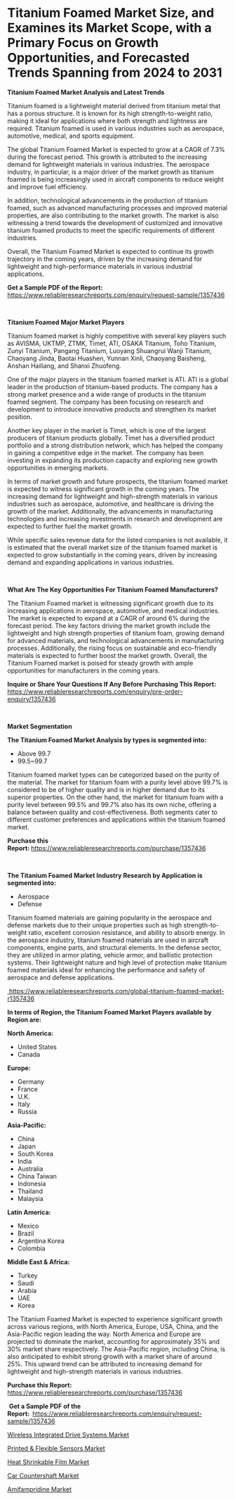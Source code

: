 <p><h1>Titanium Foamed Market Size, and Examines its Market Scope, with a Primary Focus on Growth Opportunities, and Forecasted Trends Spanning from 2024 to 2031</h1></p><p><strong>Titanium Foamed Market Analysis and Latest Trends</strong></p>
<p><p>Titanium foamed is a lightweight material derived from titanium metal that has a porous structure. It is known for its high strength-to-weight ratio, making it ideal for applications where both strength and lightness are required. Titanium foamed is used in various industries such as aerospace, automotive, medical, and sports equipment.</p><p>The global Titanium Foamed Market is expected to grow at a CAGR of 7.3% during the forecast period. This growth is attributed to the increasing demand for lightweight materials in various industries. The aerospace industry, in particular, is a major driver of the market growth as titanium foamed is being increasingly used in aircraft components to reduce weight and improve fuel efficiency.</p><p>In addition, technological advancements in the production of titanium foamed, such as advanced manufacturing processes and improved material properties, are also contributing to the market growth. The market is also witnessing a trend towards the development of customized and innovative titanium foamed products to meet the specific requirements of different industries.</p><p>Overall, the Titanium Foamed Market is expected to continue its growth trajectory in the coming years, driven by the increasing demand for lightweight and high-performance materials in various industrial applications.</p></p>
<p><strong>Get a Sample PDF of the Report:&nbsp;</strong> <a href="https://www.reliableresearchreports.com/enquiry/request-sample/1357436">https://www.reliableresearchreports.com/enquiry/request-sample/1357436</a></p>
<p>&nbsp;</p>
<p><strong>Titanium Foamed Major Market Players</strong></p>
<p><p>Titanium foamed market is highly competitive with several key players such as AVISMA, UKTMP, ZTMK, Timet, ATI, OSAKA Titanium, Toho Titanium, Zunyi Titanium, Pangang Titanium, Luoyang Shuangrui Wanji Titanium, Chaoyang Jinda, Baotai Huashen, Yunnan Xinli, Chaoyang Baisheng, Anshan Hailiang, and Shanxi Zhuofeng.</p><p>One of the major players in the titanium foamed market is ATI. ATI is a global leader in the production of titanium-based products. The company has a strong market presence and a wide range of products in the titanium foamed segment. The company has been focusing on research and development to introduce innovative products and strengthen its market position.</p><p>Another key player in the market is Timet, which is one of the largest producers of titanium products globally. Timet has a diversified product portfolio and a strong distribution network, which has helped the company in gaining a competitive edge in the market. The company has been investing in expanding its production capacity and exploring new growth opportunities in emerging markets.</p><p>In terms of market growth and future prospects, the titanium foamed market is expected to witness significant growth in the coming years. The increasing demand for lightweight and high-strength materials in various industries such as aerospace, automotive, and healthcare is driving the growth of the market. Additionally, the advancements in manufacturing technologies and increasing investments in research and development are expected to further fuel the market growth.</p><p>While specific sales revenue data for the listed companies is not available, it is estimated that the overall market size of the titanium foamed market is expected to grow substantially in the coming years, driven by increasing demand and expanding applications in various industries.</p></p>
<p>&nbsp;</p>
<p><strong>What Are The Key Opportunities For Titanium Foamed Manufacturers?</strong></p>
<p><p>The Titanium Foamed market is witnessing significant growth due to its increasing applications in aerospace, automotive, and medical industries. The market is expected to expand at a CAGR of around 6% during the forecast period. The key factors driving the market growth include the lightweight and high strength properties of titanium foam, growing demand for advanced materials, and technological advancements in manufacturing processes. Additionally, the rising focus on sustainable and eco-friendly materials is expected to further boost the market growth. Overall, the Titanium Foamed market is poised for steady growth with ample opportunities for manufacturers in the coming years.</p></p>
<p><strong>Inquire or Share Your Questions If Any Before Purchasing This Report:</strong> <a href="https://www.reliableresearchreports.com/enquiry/pre-order-enquiry/1357436">https://www.reliableresearchreports.com/enquiry/pre-order-enquiry/1357436</a></p>
<p>&nbsp;</p>
<p><strong>Market Segmentation</strong></p>
<p><strong>The Titanium Foamed Market Analysis by types is segmented into:</strong></p>
<p><ul><li>Above 99.7</li><li>99.5~99.7</li></ul></p>
<p><p>Titanium foamed market types can be categorized based on the purity of the material. The market for titanium foam with a purity level above 99.7% is considered to be of higher quality and is in higher demand due to its superior properties. On the other hand, the market for titanium foam with a purity level between 99.5% and 99.7% also has its own niche, offering a balance between quality and cost-effectiveness. Both segments cater to different customer preferences and applications within the titanium foamed market.</p></p>
<p><strong>Purchase this Report:&nbsp;</strong><a href="https://www.reliableresearchreports.com/purchase/1357436">https://www.reliableresearchreports.com/purchase/1357436</a></p>
<p>&nbsp;</p>
<p><strong>The Titanium Foamed Market Industry Research by Application is segmented into:</strong></p>
<p><ul><li>Aerospace</li><li>Defense</li></ul></p>
<p><p>Titanium foamed materials are gaining popularity in the aerospace and defense markets due to their unique properties such as high strength-to-weight ratio, excellent corrosion resistance, and ability to absorb energy. In the aerospace industry, titanium foamed materials are used in aircraft components, engine parts, and structural elements. In the defense sector, they are utilized in armor plating, vehicle armor, and ballistic protection systems. Their lightweight nature and high level of protection make titanium foamed materials ideal for enhancing the performance and safety of aerospace and defense applications.</p></p>
<p><a href="https://www.reliableresearchreports.com/global-titanium-foamed-market-r1357436">&nbsp;https://www.reliableresearchreports.com/global-titanium-foamed-market-r1357436</a></p>
<p><strong>In terms of Region, the Titanium Foamed Market Players available by Region are:</strong></p>
<p>
    <p> <strong> North America: </strong>
        <ul>
            <li>United States</li>
            <li>Canada</li>
        </ul>
        </p> 
    <p> <strong> Europe: </strong>
        <ul>
            <li>Germany</li>
            <li>France</li>
            <li>U.K.</li>
            <li>Italy</li>
            <li>Russia</li>
        </ul>
        </p> 
    <p> <strong> Asia-Pacific: </strong>
        <ul>
            <li>China</li>
            <li>Japan</li>
            <li>South Korea</li>
            <li>India</li>
            <li>Australia</li>
            <li>China Taiwan</li>
            <li>Indonesia</li>
            <li>Thailand</li>
            <li>Malaysia</li>
        </ul>
        </p> 
    <p> <strong> Latin America: </strong>
        <ul>
            <li>Mexico</li>
            <li>Brazil</li>
            <li>Argentina Korea</li>
            <li>Colombia</li>
        </ul>
        </p> 
    <p> <strong> Middle East & Africa: </strong>
        <ul>
            <li>Turkey</li>
            <li>Saudi</li>
            <li>Arabia</li>
            <li>UAE</li>
            <li>Korea</li>
        </ul>
    </p>
    </p>
<p><p>The Titanium Foamed Market is expected to experience significant growth across various regions, with North America, Europe, USA, China, and the Asia-Pacific region leading the way. North America and Europe are projected to dominate the market, accounting for approximately 35% and 30% market share respectively. The Asia-Pacific region, including China, is also anticipated to exhibit strong growth with a market share of around 25%. This upward trend can be attributed to increasing demand for lightweight and high-strength materials in various industries.</p></p>
<p><strong>Purchase this Report: </strong><a href="https://www.reliableresearchreports.com/purchase/1357436">https://www.reliableresearchreports.com/purchase/1357436</a></p>
<p>&nbsp;<strong>Get a Sample PDF of the Report:&nbsp;&nbsp;</strong><a href="https://www.reliableresearchreports.com/enquiry/request-sample/1357436">https://www.reliableresearchreports.com/enquiry/request-sample/1357436</a></p>
<p><strong></strong></p>
<p><p><a href="https://medium.com/@carol.alsopr44536/analyzing-wireless-integrated-drive-systems-market-dynamics-and-growth-drivers-and-forecasted-for-19c21086aa61">Wireless Integrated Drive Systems Market</a></p><p><a href="https://github.com/AbdulKoss18/Market-Research-Report-List-1/blob/main/printed-flexible-sensors-market.md">Printed & Flexible Sensors Market</a></p><p><a href="https://www.linkedin.com/pulse/heat-shrinkable-film-market-global-regional-analysis-2024-qehfe">Heat Shrinkable Film Market</a></p><p><a href="https://medium.com/@amanda.hamilton54645/car-countershaft-market-global-market-share-and-ranking-overall-sales-and-demand-forecast-2024-d8623e4107ba">Car Countershaft Market</a></p><p><a href="https://issuu.com/reportprime-2/docs/amifampridine-market-size-2030.pptx">Amifampridine Market</a></p></p>